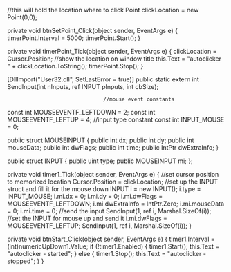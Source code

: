 
//this will hold the location where to click
Point clickLocation = new Point(0,0);

private void btnSetPoint_Click(object sender, EventArgs e)
{
   timerPoint.Interval = 5000;
   timerPoint.Start();
}

private void timerPoint_Tick(object sender, EventArgs e)
{
    clickLocation = Cursor.Position;
    //show the location on window title
    this.Text = "autoclicker " + clickLocation.ToString();
    timerPoint.Stop();
}


[DllImport("User32.dll", SetLastError = true)]
public static extern int SendInput(int nInputs, ref INPUT pInputs, 
                                   int cbSize);
                                   
                                   //mouse event constants
const int MOUSEEVENTF_LEFTDOWN = 2;
const int MOUSEEVENTF_LEFTUP = 4;
//input type constant
const int INPUT_MOUSE = 0;

public struct MOUSEINPUT
{
    public int dx;
    public int dy;
    public int mouseData;
    public int dwFlags;
    public int time;
    public IntPtr dwExtraInfo;
}

public struct INPUT
{
    public uint type;
    public MOUSEINPUT mi;
};


private void timer1_Tick(object sender, EventArgs e)
{
    //set cursor position to memorized location
    Cursor.Position = clickLocation;
    //set up the INPUT struct and fill it for the mouse down
    INPUT i = new INPUT();
    i.type = INPUT_MOUSE;
    i.mi.dx = 0;
    i.mi.dy = 0;
    i.mi.dwFlags = MOUSEEVENTF_LEFTDOWN;
    i.mi.dwExtraInfo = IntPtr.Zero;
    i.mi.mouseData = 0;
    i.mi.time = 0;
    //send the input 
    SendInput(1, ref i, Marshal.SizeOf(i));
    //set the INPUT for mouse up and send it
    i.mi.dwFlags = MOUSEEVENTF_LEFTUP;
    SendInput(1, ref i, Marshal.SizeOf(i));
}


private void btnStart_Click(object sender, EventArgs e)
{
    timer1.Interval = (int)numericUpDown1.Value;
    if (!timer1.Enabled)
    {
        timer1.Start();
        this.Text = "autoclicker - started";
    }
    else
    {
        timer1.Stop();
        this.Text = "autoclicker - stopped";
    }
}

